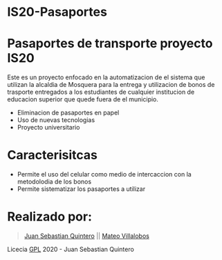 # IS20-Pasaportes

# Pasaportes de transporte proyecto IS20

Este es un proyecto enfocado en la automatizacion de el sistema que utilizan la alcaldia de Mosquera para la entrega y utilizacion de bonos de trasporte entregados a los estudiantes de cualquier institucion de educacion superior que quede fuera de el municipio.


  - Eliminacion de pasaportes en papel
  - Uso de nuevas tecnologias
  - Proyecto universitario

# Caracterisitcas

  - Permite el uso del celular como medio de intercaccion con la metodolodia de los bonos
  - Permite sistematizar los pasaportes a utilizar


# Realizado por:
>[Juan Sebastian Quintero](juansquintero@ucundinamarca.edu.co)
 || 
>[Mateo Villalobos](mvillalobosm@ucundinamarca.edu.co)

Licecia [GPL](https://github.com/IQAndreas/markdown-licenses/blob/master/gnu-gpl-v3.0.md) 2020 - Juan Sebastian Quintero
